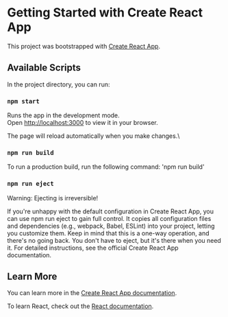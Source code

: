 # Getting Started with Create React App

This project was bootstrapped with [Create React App](https://github.com/facebook/create-react-app).

## Available Scripts

In the project directory, you can run:

### `npm start`

Runs the app in the development mode.\
Open [http://localhost:3000](http://localhost:3000) to view it in your browser.

The page will reload automatically when you make changes.\


### `npm run build`

To run a production build, run the following command: 'npm run build'

### `npm run eject`
Warning: Ejecting is irreversible!

If you're unhappy with the default configuration in Create React App, you can use npm run eject to gain full control. It copies all configuration files and dependencies (e.g., webpack, Babel, ESLint) into your project, letting you customize them. Keep in mind that this is a one-way operation, and there's no going back. You don't have to eject, but it's there when you need it. For detailed instructions, see the official Create React App documentation.

## Learn More

You can learn more in the [Create React App documentation](https://facebook.github.io/create-react-app/docs/getting-started).

To learn React, check out the [React documentation](https://reactjs.org/).

